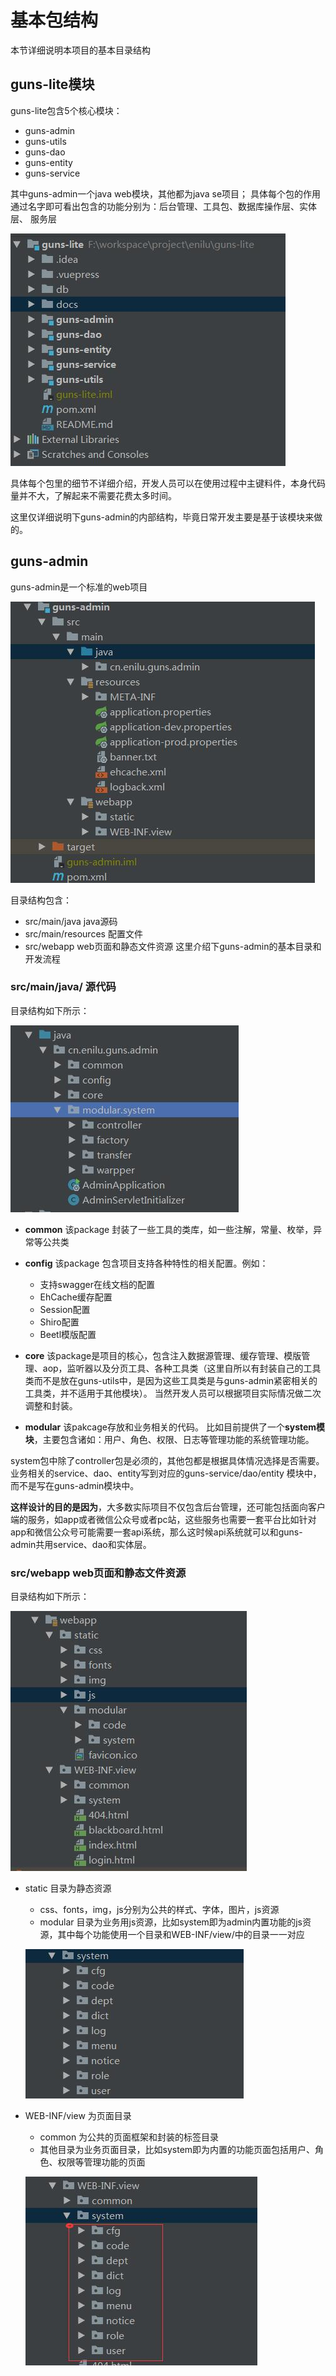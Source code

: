 # 基本包结构

本节详细说明本项目的基本目录结构

## guns-lite模块

guns-lite包含5个核心模块：
- guns-admin
- guns-utils
- guns-dao
- guns-entity
- guns-service

其中guns-admin一个java web模块，其他都为java se项目；
具体每个包的作用通过名字即可看出包含的功能分别为：后台管理、工具包、数据库操作层、实体层、
服务层

![modules](./img/modules.jpg)


具体每个包里的细节不详细介绍，开发人员可以在使用过程中主键料件，本身代码量并不大，了解起来不需要花费太多时间。

这里仅详细说明下guns-admin的内部结构，毕竟日常开发主要是基于该模块来做的。

## guns-admin
guns-admin是一个标准的web项目

![guns-admin](./img/guns-admin.jpg)

目录结构包含：

- src/main/java  java源码
- src/main/resources  配置文件
- src/webapp  web页面和静态文件资源
这里介绍下guns-admin的基本目录和开发流程

### src/main/java/ 源代码

目录结构如下所示：

![guns-admin](./img/guns-src.jpg)

- **common** 该package 封装了一些工具的类库，如一些注解，常量、枚举，异常等公共类
- **config** 该package 包含项目支持各种特性的相关配置。例如：
    - 支持swagger在线文档的配置
    - EhCache缓存配置
    - Session配置
    - Shiro配置
    - Beetl模版配置
- **core** 该package是项目的核心，包含注入数据源管理、缓存管理、模版管理、aop，监听器以及分页工具、各种工具类（这里自所以有封装自己的工具类而不是放在guns-utils中，是因为这些工具类是与guns-admin紧密相关的工具类，并不适用于其他模块）。
当然开发人员可以根据项目实际情况做二次调整和封装。

- **modular** 该pakcage存放和业务相关的代码。
比如目前提供了一个**system模块**，主要包含诸如：用户、角色、权限、日志等管理功能的系统管理功能。

system包中除了controller包是必须的，其他包都是根据具体情况选择是否需要。
业务相关的service、dao、entity写到对应的guns-service/dao/entity 模块中，而不是写在guns-admin模块中。

**这样设计的目的是因为**，大多数实际项目不仅包含后台管理，还可能包括面向客户端的服务，如app或者微信公众号或者pc站，这些服务也需要一套平台比如针对app和微信公众号可能需要一套api系统，那么这时候api系统就可以和guns-admin共用service、dao和实体层。



### src/webapp  web页面和静态文件资源
 
目录结构如下所示：

![guns-admin](./img/guns-web.jpg)

- static 目录为静态资源
    - css、fonts，img，js分别为公共的样式、字体，图片，js资源
    - modular 目录为业务用js资源，比如system即为admin内置功能的js资源，其中每个功能使用一个目录和WEB-INF/view/中的目录一一对应
    
    ![guns-web-js](./img/guns-web-js.jpg)
    
- WEB-INF/view 为页面目录
    - common 为公共的页面框架和封装的标签目录
    - 其他目录为业务页面目录，比如system即为内置的功能页面包括用户、角色、权限等管理功能的页面
    
    ![guns-web-page](./img/guns-web-page.jpg)

